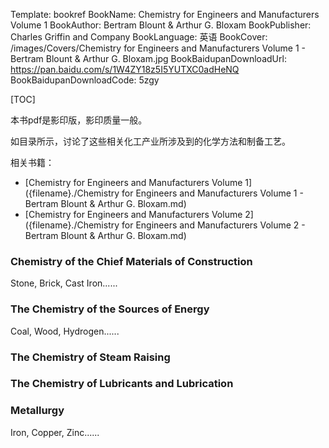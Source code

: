 Template: bookref
BookName: Chemistry for Engineers and Manufacturers Volume 1
BookAuthor: Bertram Blount & Arthur G. Bloxam
BookPublisher: Charles Griffin and Company
BookLanguage: 英语
BookCover: /images/Covers/Chemistry for Engineers and Manufacturers Volume 1 - Bertram Blount & Arthur G. Bloxam.jpg
BookBaidupanDownloadUrl: https://pan.baidu.com/s/1W4ZY18z5I5YUTXC0adHeNQ 
BookBaidupanDownloadCode: 5zgy

[TOC]

本书pdf是影印版，影印质量一般。

如目录所示，讨论了这些相关化工产业所涉及到的化学方法和制备工艺。

相关书籍：

- [Chemistry for Engineers and Manufacturers Volume 1]({filename}./Chemistry for Engineers and Manufacturers Volume 1 - Bertram Blount & Arthur G. Bloxam.md)
- [Chemistry for Engineers and Manufacturers Volume 2]({filename}./Chemistry for Engineers and Manufacturers Volume 2 - Bertram Blount & Arthur G. Bloxam.md)

### Chemistry of the Chief Materials of Construction
Stone, Brick, Cast Iron......

### The Chemistry of the Sources of Energy
Coal, Wood, Hydrogen......

### The Chemistry of Steam Raising

### The Chemistry of Lubricants and Lubrication

### Metallurgy
Iron, Copper, Zinc......
